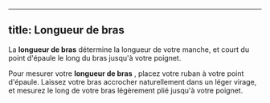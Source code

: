 ***

## title: Longueur de bras

La **longueur de bras** détermine la longueur de votre manche, et court du point d'épaule le long du bras jusqu'à votre poignet.

Pour mesurer votre **longueur de bras** , placez votre ruban à votre point d'épaule. Laissez votre bras accrocher naturellement dans un léger virage, et mesurez le long de votre bras légèrement plié jusqu'à votre poignet.
